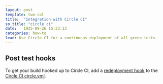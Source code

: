 ```yaml
---
layout: post
template: two-col
title:  "Integration with Circle CI"
so_title: "circle ci"
date:   1935-09-26 15:33:13
categories: how-to
lead: Use Circle CI for a continuous deployment of all green tests
---
```


## Post test hooks
To get your build hooked up to Circle CI, add a [redeployment hook](/stack-features/redeployment-hook.html) to the [Circle CI circle.yml](https://circleci.com/docs/configuration).
